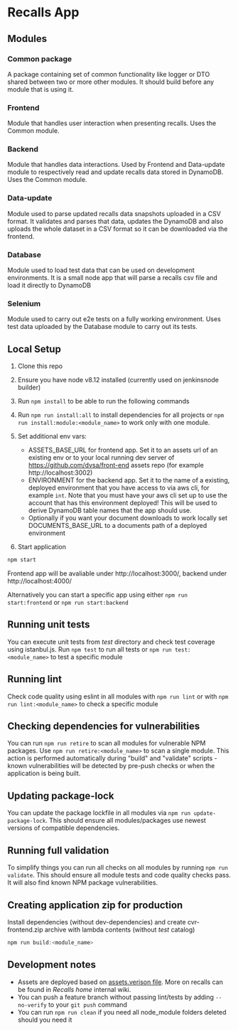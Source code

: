 # Recalls App

## Modules

### Common package

A package containing set of common functionality like logger or DTO shared between two or more other modules. It should build before any module that is using it.

### Frontend

Module that handles user interaction when presenting recalls. Uses the Common module.

### Backend

Module that handles data interactions. Used by Frontend and Data-update module to respectively read and update recalls data stored in DynamoDB. Uses the Common module.

### Data-update

Module used to parse updated recalls data snapshots uploaded in a CSV format. It validates and parses that data, updates the DynamoDB and also uploads the whole dataset in a CSV format so it can be downloaded via the frontend.

### Database

Module used to load test data that can be used on development environments. It is a small node app that will parse a recalls csv file and load it directly to DynamoDB

### Selenium

Module used to carry out e2e tests on a fully working environment. Uses test data uploaded by the Database module to carry out its tests.

## Local Setup

1. Clone this repo

2. Ensure you have node v8.12 installed (currently used on jenkinsnode builder)

3. Run `npm install` to be able to run the following commands

4. Run `npm run install:all` to install dependencies for all projects or `npm run install:module:<module_name>` to work only with one module.

5. Set additional env vars:
    * ASSETS_BASE_URL for frontend app. Set it to an assets url of an existing env or to your local running dev server of https://github.com/dvsa/front-end assets repo (for example http://localhost:3002)
    * ENVIRONMENT for the backend app. Set it to the name of a existing, deployed environment that you have access to via aws cli, for example `int`. Note that you must have your aws cli set up to use the account that has this environment deployed! This will be used to derive DynamoDB table names that the app should use. 
    * Optionally if you want your document downloads to work locally set DOCUMENTS_BASE_URL to a documents path of a deployed environment

5. Start application

```javascript
npm start
```
Frontend app will be avaliable under http://localhost:3000/, backend under http://localhost:4000/

Alternatively you can start a specific app using either `npm run start:frontend` or `npm run start:backend`

## Running unit tests

You can execute unit tests from *test* directory and check test coverage using istanbul.js. Run `npm test` to run all tests or `npm run test:<module_name>` to test a specific module

## Running lint

Check code quality using eslint in all modules with `npm run lint` or with `npm run lint:<module_name>` to check a specific module

## Checking dependencies for vulnerabilities
You can run `npm run retire` to scan all modules for vulnerable NPM packages. Use `npm run retire:<module_name>` to scan a single module. This action is performed automatically during "build" and "validate" scripts - known vulnerabilities will be detected by pre-push checks or when the application is being built.

## Updating package-lock
You can update the package lockfile in all modules via `npm run update-package-lock`. This should ensure all modules/packages use newest versions of compatible dependencies.

## Running full validation
To simplify things you can run all checks on all modules by running `npm run validate`. This should ensure all module tests and code quality checks pass. It will also find known NPM package vulnerabilities.

## Creating application zip for production

Install dependencies (without dev-dependencies) and create cvr-frontend.zip archive with lambda contents (without *test* catalog)

```javascript
npm run build:<module_name>
```

## Development notes

* Assets are deployed based on [assets.verison file](./frontend/assets.version). More on recalls can be found in *Recalls home* internal wiki. 
* You can push a feature branch without passing lint/tests by adding `--no-verify` to your `git push` command
* You can run `npm run clean` if you need all node_module folders deleted should you need it
